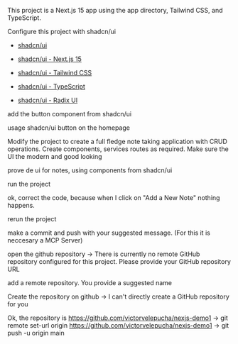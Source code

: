 <!-- Use this file to provide workspace-specific custom instructions to Copilot. For more details, visit https://code.visualstudio.com/docs/copilot/copilot-customization#_use-a-githubcopilotinstructionsmd-file -->

This project is a Next.js 15 app using the app directory, Tailwind CSS, and TypeScript.

Configure this project with shadcn/ui

- [shadcn/ui](https://ui.shadcn.com/docs)
- [shadcn/ui - Next.js 15](https://ui.shadcn.com/docs/nextjs)
- [shadcn/ui - Tailwind CSS](https://ui.shadcn.com/docs/tailwind)
- [shadcn/ui - TypeScript](https://ui.shadcn.com/docs/typescript)

- [shadcn/ui - Radix UI](https://ui.shadcn.com/docs/radix)

add the button component from shadcn/ui

usage shadcn/ui button on the homepage

Modify the project to create a full fledge note taking application with CRUD operations. Create components, services routes as required. Make sure the UI the modern and good looking

prove de ui for notes, using components from shadcn/ui

run the project

ok, correct the code, because when I click on "Add a New Note" nothing happens.

rerun the project

make a commit and push with your suggested message.
    (For this it is neccesary a MCP Server)

open the github repository -> There is currently no remote GitHub repository configured for this project. Please provide your GitHub repository URL

add a remote repository. You provide a suggested name

Create the repository on github -> I can't directly create a GitHub repository for you

Ok, the repository is https://github.com/victorvelepucha/nexjs-demo1
    -> git remote set-url origin https://github.com/victorvelepucha/nexjs-demo1
    -> git push -u origin main